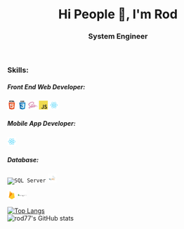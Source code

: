 <h1 align="center">Hi People 👋, I'm Rod</h1>
<h3 align="center">System Engineer</h3>
<img width="100%" height="15px"  src="https://ugc.kn3.net/i/760x/http://getrigth.files.wordpress.com/2011/04/barra-separadora2.png">

<h3>Skills:</h3>

<h5>Front End Web Developer:</h5>
<p>
<img height="20" alt="HTML" src="https://raw.githubusercontent.com/github/explore/80688e429a7d4ef2fca1e82350fe8e3517d3494d/topics/html/html.png">
<img height="20" alt="CSS" src="https://raw.githubusercontent.com/github/explore/80688e429a7d4ef2fca1e82350fe8e3517d3494d/topics/css/css.png">
<img height="20" alt="SASS" src="https://raw.githubusercontent.com/github/explore/80688e429a7d4ef2fca1e82350fe8e3517d3494d/topics/sass/sass.png">
<img height="20" alt="JS" src="https://raw.githubusercontent.com/github/explore/80688e429a7d4ef2fca1e82350fe8e3517d3494d/topics/javascript/javascript.png">
<img height="20" alt="React" src="https://raw.githubusercontent.com/github/explore/80688e429a7d4ef2fca1e82350fe8e3517d3494d/topics/react/react.png">
</p>
<h5>Mobile App Developer:</h5>
<img height="20" alt="React-Native" src="https://raw.githubusercontent.com/github/explore/80688e429a7d4ef2fca1e82350fe8e3517d3494d/topics/react-native/react-native.png">
</p>
<h5>Database:</h5>
<p>
<code><img height="20" width="20" alt="SQL Server" src="https://proyectoa.com/wp-content/uploads/2008/10/sql-server.png"></code>
<code><img height="20" alt="MySQL" src="https://raw.githubusercontent.com/github/explore/80688e429a7d4ef2fca1e82350fe8e3517d3494d/topics/mysql/mysql.png"></code>
</p>
<p>
<code><img height="20" width="20" alt="FireBase" src="https://raw.githubusercontent.com/github/explore/80688e429a7d4ef2fca1e82350fe8e3517d3494d/topics/firebase/firebase.png"></code>
<code><img height="20" alt="MongoDB" src="https://raw.githubusercontent.com/github/explore/80688e429a7d4ef2fca1e82350fe8e3517d3494d/topics/mongodb/mongodb.png"></code>
</p>

[![Top Langs](https://github-readme-stats.vercel.app/api/top-langs/?username=rod77&layout=compact&theme=vue)](https://github.com/rod77/github-readme-stats)
<br>
![rod77's GitHub stats](https://github-readme-stats.vercel.app/api?username=rod77&hide=contribs,prs&theme=vue&show_icons=true&count_private=true) 




<!--
**rod77/rod77** is a ✨ _special_ ✨ repository because its `README.md` (this file) appears on your GitHub profile.

Here are some ideas to get you started:

- 🔭 I’m currently working on ...
- 🌱 I’m currently learning ...
- 👯 I’m looking to collaborate on ...
- 🤔 I’m looking for help with ...
- 💬 Ask me about ...
- 📫 How to reach me: ...
- 😄 Pronouns: ...
- ⚡ Fun fact: ...
-->
